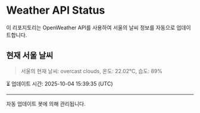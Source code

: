 
# Weather API Status

이 리포지토리는 OpenWeather API를 사용하여 서울의 날씨 정보를 자동으로 업데이트합니다.

## 현재 서울 날씨
> 서울의 현재 날씨: overcast clouds, 온도: 22.02°C, 습도: 89%

⏳ 업데이트 시간: 2025-10-04 15:39:35 (UTC)

---
자동 업데이트 봇에 의해 관리됩니다.
